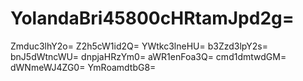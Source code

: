 # YolandaBri45800cHRtamJpd2g=
Zmduc3lhY2o=
Z2h5cW1id2Q=
YWtkc3lneHU=
b3Zzd3lpY2s=
bnJ5dWtncWU=
dnpjaHRzYm0=
aWR1enFoa3Q=
cmd1dmtwdGM=
dWNmeWJ4ZG0=
YmRoamdtbG8=
